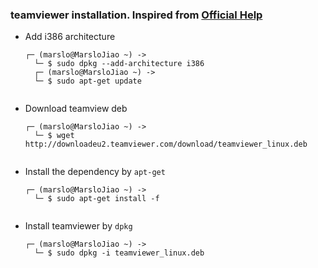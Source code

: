 ### teamviewer installation. Inspired from [Official Help](http://www.teamviewer.com/en/help/363-How-do-I-install-TeamViewer-on-my-Linux-distribution.aspx#other)

- Add i386 architecture
    <pre><code>┌─ (marslo@MarsloJiao ~) ->
    └─ $ sudo dpkg --add-architecture i386
    ┌─ (marslo@MarsloJiao ~) ->
    └─ $ sudo apt-get update
    </code></pre>

- Download teamview deb
    <pre><code>┌─ (marslo@MarsloJiao ~) ->
    └─ $ wget http://downloadeu2.teamviewer.com/download/teamviewer_linux.deb
    </code></pre>

- Install the dependency by `apt-get`
    <pre><code>┌─ (marslo@MarsloJiao ~) ->
    └─ $ sudo apt-get install -f
    </code></pre>

- Install teamviewer by `dpkg`
    <pre><code>┌─ (marslo@MarsloJiao ~) ->
    └─ $ sudo dpkg -i teamviewer_linux.deb
    </code></pre>

